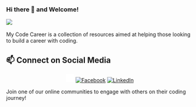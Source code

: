 ### Hi there 👋 and Welcome!
![](https://visitor-badge.glitch.me/badge?page_id=mycodecareer.mycodecareer)
  
My Code Career is a collection of resources aimed at helping those looking to build a career with coding.

## 📫 Connect on Social Media
<p align="center">
	<a href="https://github.com/MyCodeCareer"><img src="GitHub-Mark-Light-32px.png" alt="GitHub" width="22px"></a>
	<a href="https://www.facebook.com/groups/thesoftwaredeveloper"><img src="https://img.icons8.com/fluency/48/000000/facebook-new.png" alt="Facebook" width="22px"></a>
	<a href="https://www.linkedin.com/groups/12566929/"><img src="https://raw.githubusercontent.com/peterthehan/peterthehan/master/assets/linkedin.svg" alt="LinkedIn" width="22px"></a>
</p>
Join one of our online communities to engage with others on their coding journey!

